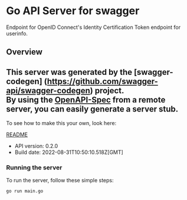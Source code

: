 # Go API Server for swagger

Endpoint for OpenID Connect's Identity Certification Token endpoint for userinfo.

## Overview
This server was generated by the [swagger-codegen]
(https://github.com/swagger-api/swagger-codegen) project.  
By using the [OpenAPI-Spec](https://github.com/OAI/OpenAPI-Specification) from a remote server, you can easily generate a server stub.  
-

To see how to make this your own, look here:

[README](https://github.com/swagger-api/swagger-codegen/blob/master/README.md)

- API version: 0.2.0
- Build date: 2022-08-31T10:50:10.518Z[GMT]


### Running the server
To run the server, follow these simple steps:

```
go run main.go
```

